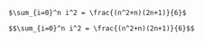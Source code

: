 `$\sum_{i=0}^n i^2 = \frac{(n^2+n)(2n+1)}{6}$`

```
$$\sum_{i=0}^n i^2 = \frac{(n^2+n)(2n+1)}{6}$$
```



